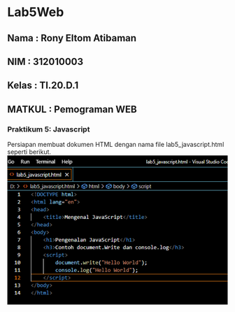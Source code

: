 # Lab5Web
## Nama     : Rony Eltom Atibaman
## NIM      : 312010003
## Kelas    : TI.20.D.1
## MATKUL   : Pemograman WEB

###  Praktikum 5: Javascript
Persiapan membuat dokumen HTML dengan nama file lab5_javascript.html seperti berikut.<br>
![gambar1](screenshot/1.png)